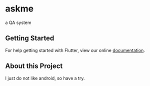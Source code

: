 # askme

a QA system

## Getting Started

For help getting started with Flutter, view our online
[documentation](https://flutter.io/).

## About this Project

I just do not like android, so have a try.
